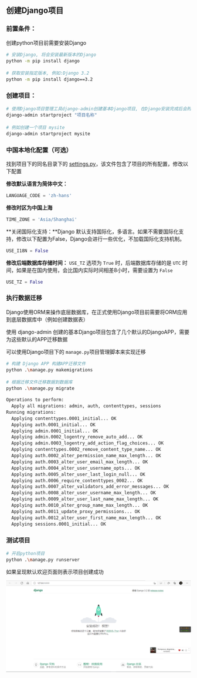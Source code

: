 ## 创建Django项目



### 前置条件：

创建python项目前需要安装Django

```bash
# 安装Django, 将会安装最新版本的Django
python -m pip install django

# 获取安装指定版本, 例如:Django 3.2
python -m pip install django==3.2
```



### 创建项目：

```bash
# 使用Django项目管理工具django-admin创建基本Django项目, 在Django安装完成后会附带django-admin工具
django-admin startproject "项目名称"

# 例如创建一个项目 mysite
django-admin startproject mysite
```



### 中国本地化配置（可选）

找到项目下的同名目录下的 <u>settings.py</u>，该文件包含了项目的所有配置，修改以下配置

**修改默认语言为简体中文：**

```python
LANGUAGE_CODE = 'zh-hans'
```

**修改时区为中国上海**

```python
TIME_ZONE = 'Asia/Shanghai'
```

**关闭国际化支持：**Django 默认支持国际化，多语言。如果不需要国际化支持，修改以下配置为False，Django会进行一些优化，不加载国际化支持机制。

```python
USE_I18N = False
```

**修改后端数据库存储时间：** `USE_TZ` 选项为 `True` 时，后端数据库存储的是 `UTC` 时间，如果是在国内使用，会比国内实际时间相差8小时，需要设置为 `False`

```python
USE_TZ = False
```



### 执行数据迁移

Django使用ORM来操作底层数据库，在正式使用Django项目前需要将ORM应用到底层数据库中（例如创建数据表）

使用 django-admin 创建的基本Django项目包含了几个默认的DjangoAPP，需要为这些默认的APP迁移数据

可以使用Django项目下的 `manage.py`项目管理脚本来实现迁移

```bash
# 构建 Django APP 构建APP迁移文件
python .\manage.py makemigrations

# 根据迁移文件迁移数据到数据库
python .\manage.py migrate
```

```bash
Operations to perform:
  Apply all migrations: admin, auth, contenttypes, sessions
Running migrations:
  Applying contenttypes.0001_initial... OK
  Applying auth.0001_initial... OK
  Applying admin.0001_initial... OK
  Applying admin.0002_logentry_remove_auto_add... OK
  Applying admin.0003_logentry_add_action_flag_choices... OK
  Applying contenttypes.0002_remove_content_type_name... OK
  Applying auth.0002_alter_permission_name_max_length... OK
  Applying auth.0003_alter_user_email_max_length... OK
  Applying auth.0004_alter_user_username_opts... OK
  Applying auth.0005_alter_user_last_login_null... OK
  Applying auth.0006_require_contenttypes_0002... OK
  Applying auth.0007_alter_validators_add_error_messages... OK
  Applying auth.0008_alter_user_username_max_length... OK
  Applying auth.0009_alter_user_last_name_max_length... OK
  Applying auth.0010_alter_group_name_max_length... OK
  Applying auth.0011_update_proxy_permissions... OK
  Applying auth.0012_alter_user_first_name_max_length... OK
  Applying sessions.0001_initial... OK
```



### 测试项目

```bash
# 开启python项目
python .\manage.py runserver
```

如果呈现默认欢迎页面则表示项目创建成功

![](images/创建Django项目/1.png)

